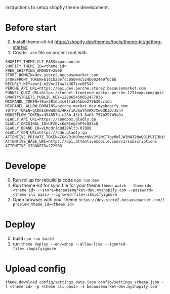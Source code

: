 Instructions to setup shopfiy theme development:

# Before start

0. Install theme-cli-kit https://shopify.dev/themes/tools/theme-kit/getting-started
1. Create `.env` file on project root with

```
SHOPIFY_THEME_CLI_PASS=<password>
SHOPIFY_THEME_ID=<theme id>
FREE_SHIPPING_AMOUNT=2500
STORE_DOMAIN=dev.store2.becausemarket.com
STOREFRONT_TOKEN=b1d1b23efcc850e4c524b6024e0f0cbb
RECURLY_KEY=ewr1-m2Vor2Iowlz36TjvuBF54J
PERCHE_API_URL=https://api.dev.perche.store2.becausemarket.com
FUNNEL_QUIZ_URL=https://funnel-frontend-master.perche.127team.com/quiz
SMARTYSTREETS_PUBLIC_KEY=128865450052477936
MIXPANEL_TOKEN=78ae381db4c6ffa8e1bbe275639cc1db
MIXPANEL_ALLOW_DOMAINS=perche-market-dev.myshopify.com
YOTPO_TOKEN=qtDmssHwWOnmJ4Rkr1A3kwYhVWX7Xw6dKZQ7J5n4
MOUSEFLOW_TOKEN=c494857b-c28b-43c3-8ab5-757b297b5a9a
GLADLY_API_URL=https://sandbox.gladly.qa
GLADLY_ORIGINAL_ID=UFZEvcKeRIegzhF9cQ8ScQ
GLADLY_BRAND_ID=vLMcdrJKQd29Alt3-O7QOQ
GLADLY_CDN_URL=https://cdn.gladly.qa
ATTENTIVE_PRIVATE_TOKEN=ZGdVRjk0RnprNkVJY2NKTTgyMWlJWlM4T2NuQ01PUTI3NjM3
ATTENTIVE_BASE_URL=https://api.attentivemobile.com/v1/subscriptions
ATTENTIVE_SIGNUPID=272968
```

# Develope

0. Run rollup for rebuild js code `npm run dev`
1. Run theme-kit for sync file for your theme `theme watch --themeid=<theme id> --store=becausemarket-dev.myshopify.com --password=<theme cli pass> --ignored-file=.shopifyignore`
2. Open browser with your theme `https://dev.store2.becausemarket.com/?preview_theme_id=<theme id>`

# Deploy

0. build `npm run build`
1. run `theme deploy --env=shop --allow-live --ignored-file=.shopifyignore`

# Upload config

`theme download config/settings_data.json config/settings_schema.json -t <theme id> -p <theme cli pass> -s becausemarket-dev.myshopify.com`
